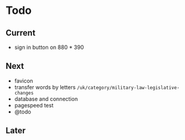 # Todo

## Current

- sign in button on 880 * 390

## Next

- favicon
- transfer words by letters `/uk/category/military-law-legislative-changes`
- database and connection
- pagespeed test
- @todo

## Later
